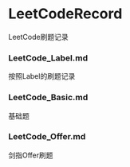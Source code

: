 # LeetCodeRecord
LeetCode刷题记录
###  LeetCode_Label.md
按照Label的刷题记录
### LeetCode_Basic.md
基础题
### LeetCode_Offer.md
剑指Offer刷题

